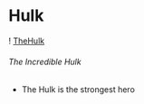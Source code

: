 # Hulk
!
[TheHulk](https://upload.wikimedia.org/wikipedia/en/a/aa/Hulk_%28circa_2019%29.png
)
###### The Incredible Hulk
* The Hulk is the strongest hero